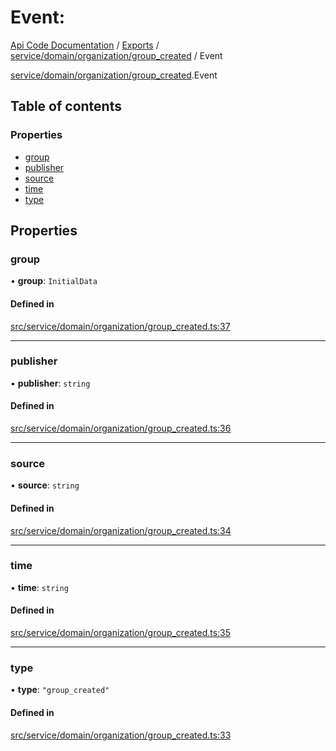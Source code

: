# Event: 
 
[Api Code Documentation](../README.md) / [Exports](../modules.md) / [service/domain/organization/group\_created](../modules/service_domain_organization_group_created.md) / Event

[service/domain/organization/group_created](../modules/service_domain_organization_group_created.md).Event

## Table of contents

### Properties

- [group](service_domain_organization_group_created.Event.md#group)
- [publisher](service_domain_organization_group_created.Event.md#publisher)
- [source](service_domain_organization_group_created.Event.md#source)
- [time](service_domain_organization_group_created.Event.md#time)
- [type](service_domain_organization_group_created.Event.md#type)

## Properties

### group

• **group**: `InitialData`

#### Defined in

[src/service/domain/organization/group_created.ts:37](https://github.com/openkfw/TruBudget/blob/f6ee764/api/src/service/domain/organization/group_created.ts#L37)

___

### publisher

• **publisher**: `string`

#### Defined in

[src/service/domain/organization/group_created.ts:36](https://github.com/openkfw/TruBudget/blob/f6ee764/api/src/service/domain/organization/group_created.ts#L36)

___

### source

• **source**: `string`

#### Defined in

[src/service/domain/organization/group_created.ts:34](https://github.com/openkfw/TruBudget/blob/f6ee764/api/src/service/domain/organization/group_created.ts#L34)

___

### time

• **time**: `string`

#### Defined in

[src/service/domain/organization/group_created.ts:35](https://github.com/openkfw/TruBudget/blob/f6ee764/api/src/service/domain/organization/group_created.ts#L35)

___

### type

• **type**: ``"group_created"``

#### Defined in

[src/service/domain/organization/group_created.ts:33](https://github.com/openkfw/TruBudget/blob/f6ee764/api/src/service/domain/organization/group_created.ts#L33)
